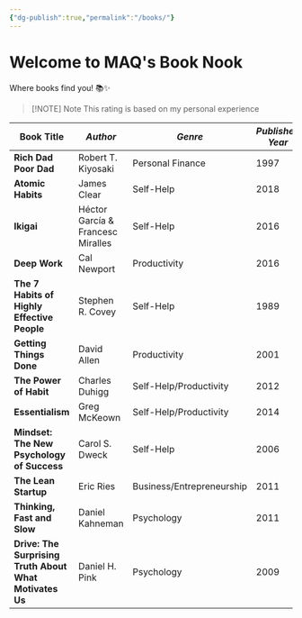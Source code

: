 ```yaml
---
{"dg-publish":true,"permalink":"/books/"}
---
```


# Welcome to MAQ's  Book Nook

Where books find you! 📚✨


> [!NOTE] Note
> This rating is based on my personal experience


| **Book Title**             | *Author*               | *Genre*             | *Published Year* | *Reading Status* |
|---------------------------|----------------------|--------------------|----------------|----------------|
| **Rich Dad Poor Dad**     | Robert T. Kiyosaki    | Personal Finance   | 1997           | Read           |
| **Atomic Habits**         | James Clear           | Self-Help          | 2018           | Read           |
| **Ikigai**                | Héctor García & Francesc Miralles | Self-Help | 2016   | Read           |
| **Deep Work**             | Cal Newport           | Productivity       | 2016           | Not read       |
| **The 7 Habits of Highly Effective People** | Stephen R. Covey | Self-Help | 1989  | Read       |
| **Getting Things Done**   | David Allen           | Productivity       | 2001           | Not read       |
| **The Power of Habit**    | Charles Duhigg        | Self-Help/Productivity | 2012         | Read           |
| **Essentialism**          | Greg McKeown          | Self-Help/Productivity | 2014         | Not read       |
| **Mindset: The New Psychology of Success** | Carol S. Dweck | Self-Help | 2006  | Reading       |
| **The Lean Startup**      | Eric Ries             | Business/Entrepreneurship | 2011   | Read           |
| **Thinking, Fast and Slow** | Daniel Kahneman     | Psychology         | 2011           | Reading        |
| **Drive: The Surprising Truth About What Motivates Us** | Daniel H. Pink | Psychology | 2009  | Read           |
